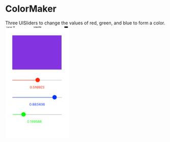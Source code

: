 # ColorMaker

Three UISliders to change the values of red, green, and blue to form a color.
<img src="https://github.com/yx79/LearningSwift3/blob/master/ColorMaker/colorMaker.png" width=200>
